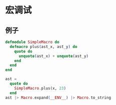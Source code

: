 # 宏调试

## 例子

```elixir
defmodule SimpleMacro do
  defmacro plus(ast_x, ast_y) do
    quote do
      unquote(ast_x) + unquote(ast_y)
    end
  end
end
```

```elixir
ast =
  quote do
    SimpleMacro.plus(x, 23)
  end
ast |> Macro.expand(__ENV__) |> Macro.to_string
```
